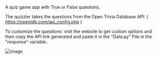 A quiz game app with True or False questions.

The quizzler takes the questions from the Open Trivia Database API: ( https://opentdb.com/api_config.php )

To customize the questions: visit the website to get custom options and then copy the API link generated and paste it in the "Data.py" File in the "response" variable..

![image](https://github.com/Deolae/100-days-of-code/assets/106385288/9711416e-9d1b-4095-8805-582621adc149)
